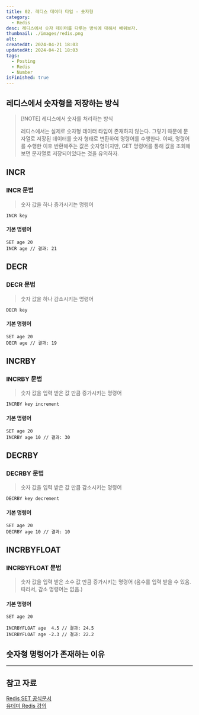 ```yaml
---
title: 02. 레디스 데이터 타입 - 숫자형
category:
  - Redis
desc: 레디스에서 숫자 데이터를 다루는 방식에 대해서 배워보자.
thumbnail: ./images/redis.png
alt: 
createdAt: 2024-04-21 18:03
updatedAt: 2024-04-21 18:03
tags:
  - Posting
  - Redis
  - Number
isFinished: true
---
```

## 레디스에서 숫자형을 저장하는 방식

> [!NOTE] 레디스에서 숫자를 처리하는 방식
> 
> 레디스에서는 실제로 숫자형 데이터 타입이 존재하지 않는다. 
> 그렇기 때문에 문자열로 저장된 데이터를 숫자 형태로 변환하여 명령어를 수행한다. 이때, 명령어를 수행한 이후 반환해주는 값은 숫자형이지만, GET 명령어를 통해 값을 조회해보면 문자열로 저장되어있다는 것을 유의하자.

## INCR

### INCR 문법

> 숫자 값을 하나 증가시키는 명령어

```text
INCR key
```

#### 기본 명령어

```
SET age 20
INCR age // 결과: 21
```


## DECR

### DECR 문법

> 숫자 값을 하나 감소시키는 명령어

```redis
DECR key
```

#### 기본 명령어

```redis
SET age 20
DECR age // 결과: 19
```

## INCRBY

### INCRBY 문법

> 숫자 값을 입력 받은 값 만큼 증가시키는 명령어

```text
INCRBY key increment
```

#### 기본 명령어

```redis
SET age 20
INCRBY age 10 // 결과: 30
```


## DECRBY

### DECRBY 문법

> 숫자 값을 입력 받은 값 만큼 감소시키는 명령어

```text
DECRBY key decrement
```

#### 기본 명령어

```redis
SET age 20
DECRBY age 10 // 결과: 10
```

## INCRBYFLOAT

### INCRBYFLOAT 문법

> 숫자 값을 입력 받은 소수 값 만큼 증가시키는 명령어 (음수를 입력 받을 수 있음. 따라서, 감소 명령어는 없음.)

#### 기본 명령어

```redis
SET age 20

INCRBYFLOAT age  4.5 // 결과: 24.5
INCRBYFLOAT age -2.3 // 결과: 22.2
`````

## 숫자형 명령어가 존재하는 이유


---
## 참고 자료

[Redis SET 공식문서](https://redis.io/docs/latest/commands/set/)  
[유데미 Redis 강의](https://www.udemy.com/course/redis-the-complete-developers-guide-korean/)  
